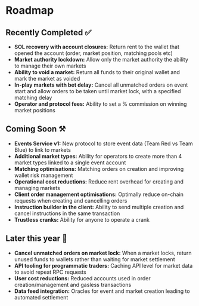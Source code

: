 # Roadmap

## Recently Completed ✅

- **SOL recovery with account closures:** Return rent to the wallet that opened the account (order, market position, matching pools etc)
- **Market authority lockdown:** Allow only the market authority the ability to manage their own markets
- **Ability to void a market:** Return all funds to their original wallet and mark the market as voided
- **In-play markets with bet delay:** Cancel all unmatched orders on event start and allow orders to be taken until market lock, with a specified matching delay
- **Operator and protocol fees:** Ability to set a % commission on winning market positions

## Coming Soon ⚒️ 

- **Events Service v1:** New protocol to store event data (Team Red vs Team Blue) to link to markets
- **Additional market types:** Ability for operators to create more than 4 market types linked to a single event account
- **Matching optimisations:** Matching orders on creation and improving wallet risk management
- **Operational cost reductions:** Reduce rent overhead for creating and managing markets
- **Client order management optimisations:** Optimally reduce on-chain requests when creating and cancelling orders
- **Instruction builder in the client:** Ability to send multiple creation and cancel instructions in the same transaction
- **Trustless cranks:** Ability for anyone to operate a crank

## Later this year 📝

- **Cancel unmatched orders on market lock:** When a market locks, return unused funds to wallets rather than waiting for market settlement
- **API tooling for programmatic traders:** Caching API level for market data to avoid repeat RPC requests
- **User cost reductions:** Reduced accounts used in order creation/management and gasless transactions
- **Data feed integration:** Oracles for event and market creation leading to automated settlement

